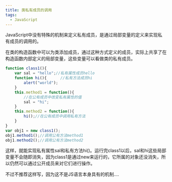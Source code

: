```yaml
---
title: 类私有成员的调用
tags:
  - JavaScript
---
```

JavaScript中没有特殊的机制来定义私有成员，是通过局部变量的定义来实现私有成员的调用的。    

在类的构造函数中可以为类添加成员，通过这种方式定义的成员，实际上共享了在构造函数内部定义的局部变量，这些变量可以看做类的私有成员。
<!--more-->

```js
function class1(){
	var sal = "hello";//私有属性成员hello
	function hi(){      //私有方法成员hi  
		alert("world"); 
	}
	this.method1 = function(){
		//在公有成员中改变私有属性的值
		sal = "hi";
	}
	this.method2 = function(){
		hi();//在公有成员中调用私有方法
	}
}
var obj1 = new class1();
obj1.method1();//调用公有方法method1
obj1.method2();//调用公有方法method2
```

这样，就能实现私有属性sal和私有方法hi()。运行完class1以后，sal和hi这些局部变量不会随即消失，因为class1是通过new来运行的，它所属的对象还没消失，所以仍然可以通过公开成员来对它们进行操作。     

不过不推荐这样写，因为这不是JS语言本身具有的机制....


